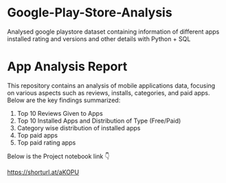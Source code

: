 
# Google-Play-Store-Analysis
Analysed google playstore dataset containing information of different apps installed rating and versions and other details with Python + SQL

# App Analysis Report

This repository contains an analysis of mobile applications data, focusing on various aspects such as reviews, installs, categories, and paid apps. Below are the key findings summarized:<br>
1. Top 10 Reviews Given to Apps<br>
2. Top 10 Installed Apps and Distribution of Type (Free/Paid)<br>
3. Category wise distribution of installed apps<br>
4. Top paid apps<br>
5. Top paid rating apps<br>


Below is the Project notebook link 👇<br>

https://shorturl.at/aKOPU
